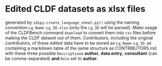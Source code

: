 # Edited CLDF datasets as xlsx files

generated by `idspy:create_language_sheet.py()` using the naming convention `Lg_Name-Lg_ID.xlsx` (only the `Lg_ID` will be parsed). Make usage of the CLDFBench command `download` to convert them into `csv` files before making the CLDF dataset out of them. Contributors, including the original contributors, of these edited data have to be stored as `Lg_Name-Lg_ID.md` containing a markdown table of the same structure as CONTRIBUTORS.md with these three possible `Description`s **author**, **data entry**, **consultant** (can be comma-separated) **and** `Role` set to **author**.
